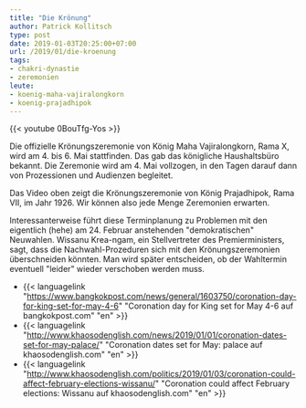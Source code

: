 ```yaml
---
title: "Die Krönung"
author: Patrick Kollitsch
type: post
date: 2019-01-03T20:25:00+07:00
url: /2019/01/die-kroenung
tags:
- chakri-dynastie
- zeremonien
leute:
- koenig-maha-vajiralongkorn
- koenig-prajadhipok
---
```


{{< youtube 0BouTfg-Yos >}}

Die offizielle Krönungszeremonie von König Maha Vajiralongkorn, Rama X, wird am 4. bis 6. Mai stattfinden. Das gab das königliche Haushaltsbüro bekannt. Die Zeremonie wird am 4. Mai vollzogen, in den Tagen darauf dann von Prozessionen und Audienzen begleitet.

Das Video oben zeigt die Krönungszeremonie von König Prajadhipok, Rama VII, im Jahr 1926. Wir können also jede Menge Zeremonien erwarten.

Interessanterweise führt diese Terminplanung zu Problemen mit den eigentlich (hehe) am 24. Februar anstehenden "demokratischen" Neuwahlen. Wissanu Krea-ngam, ein Stellvertreter des Premierministers, sagt, dass die Nachwahl-Prozeduren sich mit den Krönungszeremonien überschneiden könnten. Man wird später entscheiden, ob der Wahltermin eventuell "leider" wieder verschoben werden muss.

-   {{< languagelink "https://www.bangkokpost.com/news/general/1603750/coronation-day-for-king-set-for-may-4-6" "Coronation day for King set for May 4-6 auf bangkokpost.com" "en" >}}
-   {{< languagelink "http://www.khaosodenglish.com/news/2019/01/01/coronation-dates-set-for-may-palace/" "Coronation dates set for May: palace auf khaosodenglish.com" "en" >}}
-   {{< languagelink "http://www.khaosodenglish.com/politics/2019/01/03/coronation-could-affect-february-elections-wissanu/" "Coronation could affect February elections: Wissanu auf khaosodenglish.com" "en" >}}
